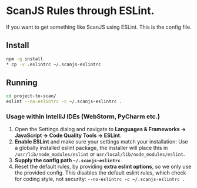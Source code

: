 # ScanJS Rules through ESLint.

If you want to get something like ScanJS using ESLint. This is the config 
file.

## Install
```sh
npm -g install
* cp -v .eslintrc ~/.scanjs-eslintrc
```

<!--
Note that a globally installed eslint can see only globally installed plugins.

So you either have to install eslint itself and then required packages locally
Or everything globally.
-->


## Running
```sh
cd project-to-scan/
eslint --no-eslintrc -c ~/.scanjs-eslintrc .
```

### Usage within IntelliJ IDEs (WebStorm, PyCharm etc.)
1. Open the Settings dialog and navigate to **Languages & Frameworks → JavaScript → Code Quality Tools → ESLint**.
2. **Enable ESLint** and make sure your settings match your installation:  Use a globally installed eslint package, the installer will place this in `/usr/lib/node_modules/eslint` or `usr/local/lib/node_modules/eslint`.
3. **Supply the config path `~/.scanjs-eslintrc`**
4. Reset the default rules, by providing **extra eslint options**, so we only use the provided config. This disables the default eslint rules, which check for coding style, not security: `--no-eslintrc -c ~/.scanjs-eslintrc .`



